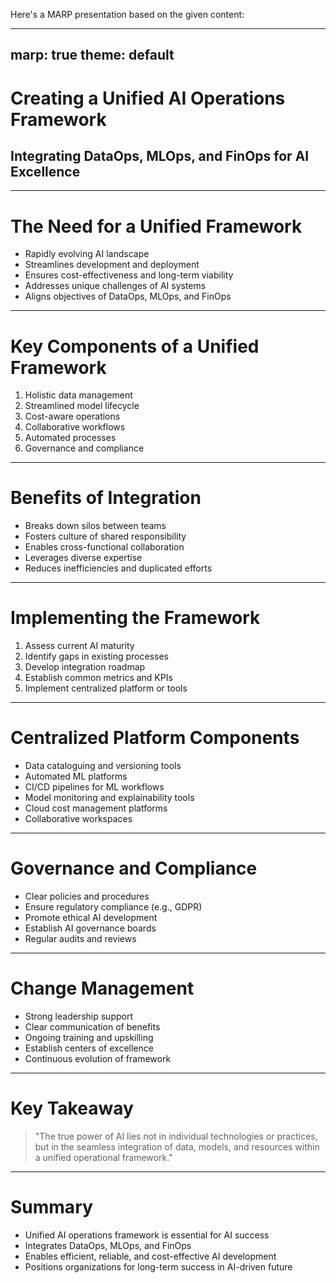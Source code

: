 Here's a MARP presentation based on the given content:

---
marp: true
theme: default
---

# Creating a Unified AI Operations Framework
## Integrating DataOps, MLOps, and FinOps for AI Excellence

---

# The Need for a Unified Framework

- Rapidly evolving AI landscape
- Streamlines development and deployment
- Ensures cost-effectiveness and long-term viability
- Addresses unique challenges of AI systems
- Aligns objectives of DataOps, MLOps, and FinOps

---

# Key Components of a Unified Framework

1. Holistic data management
2. Streamlined model lifecycle
3. Cost-aware operations
4. Collaborative workflows
5. Automated processes
6. Governance and compliance

---

# Benefits of Integration

- Breaks down silos between teams
- Fosters culture of shared responsibility
- Enables cross-functional collaboration
- Leverages diverse expertise
- Reduces inefficiencies and duplicated efforts

---

# Implementing the Framework

1. Assess current AI maturity
2. Identify gaps in existing processes
3. Develop integration roadmap
4. Establish common metrics and KPIs
5. Implement centralized platform or tools

---

# Centralized Platform Components

- Data cataloguing and versioning tools
- Automated ML platforms
- CI/CD pipelines for ML workflows
- Model monitoring and explainability tools
- Cloud cost management platforms
- Collaborative workspaces

---

# Governance and Compliance

- Clear policies and procedures
- Ensure regulatory compliance (e.g., GDPR)
- Promote ethical AI development
- Establish AI governance boards
- Regular audits and reviews

---

# Change Management

- Strong leadership support
- Clear communication of benefits
- Ongoing training and upskilling
- Establish centers of excellence
- Continuous evolution of framework

---

# Key Takeaway

> "The true power of AI lies not in individual technologies or practices, but in the seamless integration of data, models, and resources within a unified operational framework."

---

# Summary

- Unified AI operations framework is essential for AI success
- Integrates DataOps, MLOps, and FinOps
- Enables efficient, reliable, and cost-effective AI development
- Positions organizations for long-term success in AI-driven future
